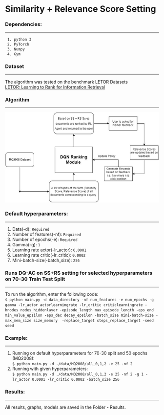 # Similarity + Relevance Score Setting

### Dependencies: 
---
```
 1. python 3
 2. PyTorch
 3. Numpy
 4. Gym
```

### Dataset 
---
The algorithm was tested on the benchmark LETOR Datasets <br>
[LETOR: Learning to Rank for Information Retrieval](https://www.microsoft.com/en-us/research/project/letor-learning-rank-information-retrieval/)

### Algorithm
---
![Flowchart](https://github.com/sans-sehgal/DRDO-Interns-2022/blob/main/SS_RS_DQ-AC-Rank/Flowchart.jpg)

### Default hyperparameters: 
---
1. Data(-d): `Required`
2. Number of features(-nf): `Required`
3. Number of epochs(-e): `Required`
4. Gamma(-g): `1`
5. Learning rate actor(-lr_actor): `0.0001`
6. Learning rate critic(-lr_critic): `0.0002`
7. Mini-batch-size(-batch_size): `256`

### Runs DQ-AC on SS+RS setting for selected hyperparameters on 70-30 Train Test Split
---
To run the algorithm, enter the following code:<br>
`$ python main.py -d data_directory -nf num_features -e num_epochs -g gamma -lr_actor actorlearningrate -lr_critic criticlearningrate -hnodes nodes_hiddenlayer
-episode_length max_episode_length -eps_end min_value_epsilon -eps_dec decay_epsilon -batch_size mini-batch-size -max_mem_size size_memory 
-replace_target steps_replace_target -seed seed `<br>

### Example: 
---
1. Running on default hyperparameters for 70-30 split and 50 epochs (MQ2008): <br> `$ python main.py -d ./data/MQ2008/all_0,1,2 -e 25 -nf 2`
2. Running with given hyperparameters: <br> `$ python main.py -d ./data/MQ2008/all_0,1,2 -e 25 -nf 2 -g 1 -lr_actor 0.0001 -lr_critic 0.0002 -batch_size 256`

### Results:
---
All results, graphs, models are saved in the Folder - Results.



